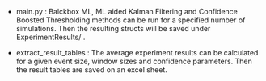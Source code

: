 - main.py : Balckbox ML, ML aided Kalman Filtering and Confidence Boosted Thresholding methods can be run for a specified number of simulations. Then the resulting structs will be saved under ExperimentResults/ .

- extract_result_tables : The average experiment results can be calculated for a given event size, window sizes and confidence parameters. Then the result tables are saved on an excel sheet.
